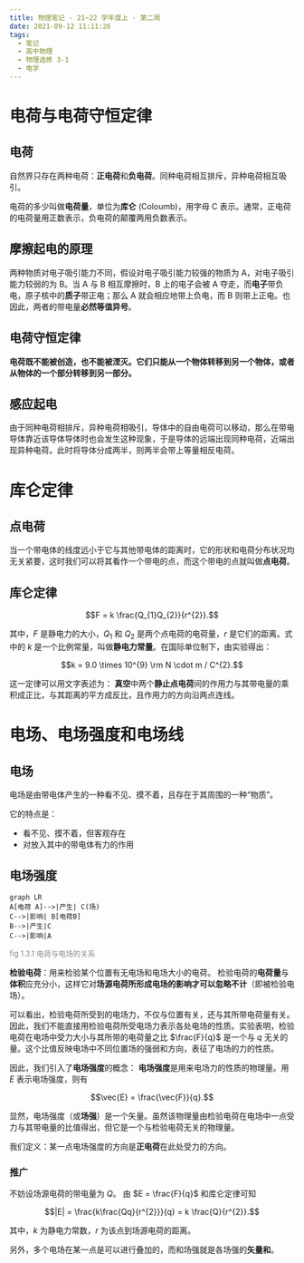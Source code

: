 ```yaml
---
title: 物理笔记 - 21~22 学年度上 - 第二周
date: 2021-09-12 11:11:26
tags:
  - 笔记
  - 高中物理
  - 物理选修 3-1
  - 电学
---
```

<style type="text/css">
.cmt{
  font-size: small;
  color: #888888;
}
</style>

# 电荷与电荷守恒定律

## 电荷

自然界只存在两种电荷：**正电荷**和**负电荷**。同种电荷相互排斥，异种电荷相互吸引。

电荷的多少叫做**电荷量**，单位为**库仑** (Coloumb)，用字母 C 表示。通常，正电荷的电荷量用正数表示，负电荷的颠覆两用负数表示。

## 摩擦起电的原理

两种物质对电子吸引能力不同，假设对电子吸引能力较强的物质为 A，对电子吸引能力较弱的为 B。当 A 与 B 相互摩擦时，B 上的电子会被 A 夺走，而**电子**带负电，原子核中的**质子**带正电；那么 A 就会相应地带上负电，而 B 则带上正电。也因此，两者的带电量**必然等值异号**。

## 电荷守恒定律

**电荷既不能被创造，也不能被湮灭。它们只能从一个物体转移到另一个物体，或者从物体的一个部分转移到另一部分。**

## 感应起电

由于同种电荷相排斥，异种电荷相吸引，导体中的自由电荷可以移动，那么在带电导体靠近该导体导体时也会发生这种现象，于是导体的远端出现同种电荷，近端出现异种电荷。此时将导体分成两半，则两半会带上等量相反电荷。

# 库仑定律

## 点电荷

当一个带电体的线度远小于它与其他带电体的距离时，它的形状和电荷分布状况均无关紧要，这时我们可以将其看作一个带电的点，而这个带电的点就叫做**点电荷**。

## 库仑定律

$$F = k \frac{Q_{1}Q_{2}}{r^{2}}.$$

其中，$F$ 是静电力的大小，$Q_{1}$ 和 $Q_{2}$ 是两个点电荷的电荷量，$r$ 是它们的距离。式中的 $k$ 是一个比例常量，叫做**静电力常量**。在国际单位制下，由实验得出：

$$k = 9.0  \times 10^{9} \rm N \cdot m / C^{2}.$$

这一定律可以用文字表述为：
**真空**中两个**静止点电荷**间的作用力与其带电量的乘积成正比，与其距离的平方成反比，且作用力的方向沿两点连线。

# 电场、电场强度和电场线

## 电场

电场是由带电体产生的一种看不见、摸不着，且存在于其周围的一种“物质”。

它的特点是：

- 看不见、摸不着，但客观存在
- 对放入其中的带电体有力的作用

## 电场强度

```mermaid
graph LR
A[电荷 A]-->|产生| C(场)
C-->|影响| B[电荷B]
B-->|产生|C
C-->|影响|A
```
<div class="cmt">fig 1.3.1 电荷与电场的关系</div>

**检验电荷**：用来检验某个位置有无电场和电场大小的电荷。
检验电荷的**电荷量**与**体积**应充分小，这样它对**场源电荷所形成电场的影响才可以忽略不计**（即被检验电场）。

可以看出，检验电荷所受到的电场力，不仅与位置有关，还与其所带电荷量有关。因此，我们不能直接用检验电荷所受电场力表示各处电场的性质。实验表明，检验电荷在电场中受力大小与其所带的电荷量之比 $\frac{F}{q}$ 是一个与 $q$ 无关的量。这个比值反映电场中不同位置场的强弱和方向，表征了电场的力的性质。

因此，我们引入了**电场强度**的概念：
**电场强度**是用来电场力的性质的物理量。用 $E$ 表示电场强度，则有

$$\vec{E} = \frac{\vec{F}}{q}.$$

显然，电场强度（或**场强**）是一个矢量。虽然该物理量由检验电荷在电场中一点受力与其带电量的比值得出，但它是一个与检验电荷无关的物理量。

我们定义：某一点电场强度的方向是**正电荷**在此处受力的方向。

### 推广

不妨设场源电荷的带电量为 $Q$。
由 $E = \frac{F}{q}$ 和库仑定律可知

$$|E| = \frac{k\frac{Qq}{r^{2}}}{q} = k \frac{Q}{r^{2}}.$$

其中，$k$ 为静电力常数，$r$ 为该点到场源电荷的距离。

另外，多个电场在某一点是可以进行叠加的，而和场强就是各场强的**矢量和**。